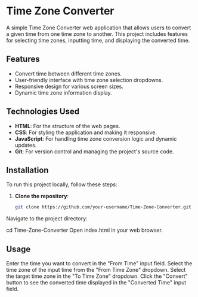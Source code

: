 # Time Zone Converter

A simple Time Zone Converter web application that allows users to convert a given time from one time zone to another. This project includes features for selecting time zones, inputting time, and displaying the converted time.

## Features

- Convert time between different time zones.
- User-friendly interface with time zone selection dropdowns.
- Responsive design for various screen sizes.
- Dynamic time zone information display.

## Technologies Used

- **HTML**: For the structure of the web pages.
- **CSS**: For styling the application and making it responsive.
- **JavaScript**: For handling time zone conversion logic and dynamic updates.
- **Git**: For version control and managing the project's source code.

## Installation

To run this project locally, follow these steps:

1. **Clone the repository**:

   ```bash
   git clone https://github.com/your-username/Time-Zone-Converter.git
Navigate to the project directory:

cd Time-Zone-Converter
Open index.html in your web browser.

## Usage
Enter the time you want to convert in the "From Time" input field.
Select the time zone of the input time from the "From Time Zone" dropdown.
Select the target time zone in the "To Time Zone" dropdown.
Click the "Convert" button to see the converted time displayed in the "Converted Time" input field.
